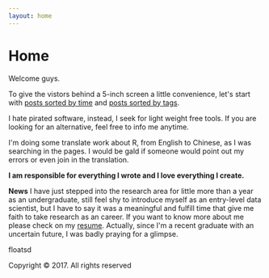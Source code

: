 ```yaml
---
layout: home
---
```

# Home

Welcome guys.

To give the vistors behind a 5-inch screen a little convenience, let's start with [posts sorted by time](https://floatsdsds.github.io/posts) and [posts sorted by tags](https://floatsdsds.github.io/tags).

I hate pirated software, instead, I seek for light weight free tools. If you are looking for an alternative, feel free to info me anytime.

I'm doing some translate work about R, from English to Chinese, as I was searching in the pages. I would be gald if someone would point out my errors or even join in the translation.

**I am responsible for everything I wrote and I love everything I create.**

**News** I have just stepped into the research area for little more than a year as an undergraduate, still feel shy to introduce myself as an entry-level data scientist, but I have to say it was a meaningful and fulfill time that give me faith to take research as an career. If you want to know more about me please check on my [resume](https://floatsdsds.github.io/floatsd-CV-EN/). Actually, since I'm a recent graduate with an uncertain future, I was badly praying for a glimpse.

floatsd

Copyright © 2017. All rights reserved
